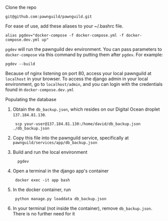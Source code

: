 Clone the repo

	git@github.com:pawnguild/pawnguild.git


For ease of use, add these aliases to your ~/.bashrc file.

	alias pgdev="docker-compose -f docker-compose.yml -f docker-compose.dev.yml up"

`pgdev` will run the pawnguild dev environment. You can pass parameters to `docker-compose` via this command by putting them after `pgdev`. For example: 

	pgdev --build

Because of nginx listening on port 80, access your local pawnguild at `localhost` in your browser. To access the django admin in your local environment, go to `localhost/admin`, and you can login with the credentials found in `docker-compose.dev.yml`

Populating the database

1. Obtain the `db_backup.json`, which resides on our Digital Ocean droplet `137.184.81.130`.

		scp your-user@137.184.81.130:/home/david/db_backup.json ./db_backup.json

2. Copy this file into the pawnguild service, specifically at `pawnguild/services/app/db_backup.json`
3. Build and run the local environment

		 pgdev

4. Open a terminal in the django app's container

		docker exec -it app bash


5. In the docker container, run 

		python manage.py loaddata db_backup.json

6. In your terminal (not inside the container), remove `db_backup.json`. There is no further need for it
